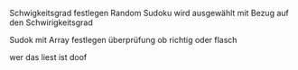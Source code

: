 Schwigkeitsgrad festlegen
Random Sudoku wird ausgewählt mit Bezug auf den Schwirigkeitsgrad



Sudok
mit Array festlegen
überprüfung ob richtig oder flasch

wer das liest ist doof
